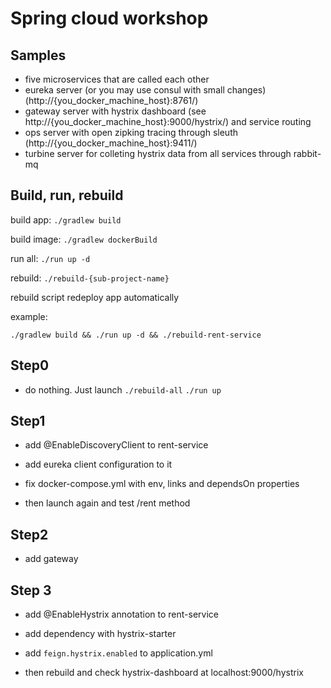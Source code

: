 # Spring cloud workshop

## Samples

 * five microservices that are called each other
 * eureka server (or you may use consul with small changes) (http://{you_docker_machine_host}:8761/)
 * gateway server with hystrix dashboard (see http://{you_docker_machine_host}:9000/hystrix/) and service routing
 * ops server with open zipking tracing through sleuth (http://{you_docker_machine_host}:9411/)
 * turbine server for colleting hystrix data from all services through rabbit-mq

## Build, run, rebuild

build app:   `./gradlew build`

build image: `./gradlew dockerBuild`

run all:     `./run up -d`

rebuild:     `./rebuild-{sub-project-name}`

rebuild script redeploy app automatically

example:

    ./gradlew build && ./run up -d && ./rebuild-rent-service

## Step0

* do nothing. Just launch `./rebuild-all` `./run up`

## Step1

* add @EnableDiscoveryClient to rent-service
* add eureka client configuration to it
* fix docker-compose.yml with env, links and dependsOn properties

* then launch again and test /rent method

## Step2

* add gateway

## Step 3

* add @EnableHystrix annotation to rent-service
* add dependency with hystrix-starter
* add `feign.hystrix.enabled` to application.yml

* then rebuild and check hystrix-dashboard at localhost:9000/hystrix